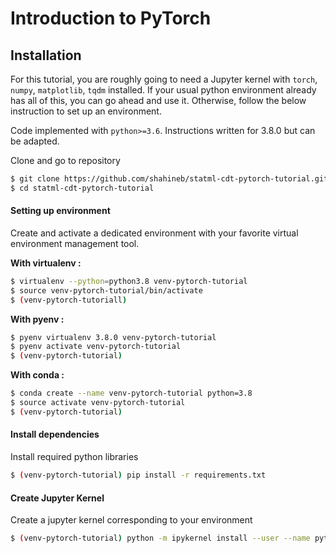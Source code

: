 # Introduction to PyTorch



## Installation

For this tutorial, you are roughly going to need a Jupyter kernel with `torch`, `numpy`, `matplotlib`, `tqdm` installed. If your usual python environment already has all of this, you can go ahead and use it. Otherwise, follow the below instruction to set up an environment.


Code implemented with `python>=3.6`. Instructions written for 3.8.0 but can be adapted.


Clone and go to repository
```bash
$ git clone https://github.com/shahineb/statml-cdt-pytorch-tutorial.git
$ cd statml-cdt-pytorch-tutorial
```

#### Setting up environment

Create and activate a dedicated environment with your favorite virtual environment management tool.

__With virtualenv :__
```bash
$ virtualenv --python=python3.8 venv-pytorch-tutorial
$ source venv-pytorch-tutorial/bin/activate
$ (venv-pytorch-tutoriall)
```


__With pyenv :__
```bash
$ pyenv virtualenv 3.8.0 venv-pytorch-tutorial
$ pyenv activate venv-pytorch-tutorial
$ (venv-pytorch-tutorial)
```


__With conda :__
```bash
$ conda create --name venv-pytorch-tutorial python=3.8
$ source activate venv-pytorch-tutorial
$ (venv-pytorch-tutorial)
```

#### Install dependencies

Install required python libraries

```bash
$ (venv-pytorch-tutorial) pip install -r requirements.txt
```

#### Create Jupyter Kernel

Create a jupyter kernel corresponding to your environment

```bash
$ (venv-pytorch-tutorial) python -m ipykernel install --user --name pytorch-tutorial  --display-name "pytorch-tutorial"
```
